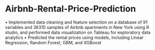 # Airbnb-Rental-Price-Prediction

•	Implemented data cleaning and feature selection on a database of 91 variables and 36310 samples of Airbnb apartments in New York using R studio, and performed data visualization on Tableau for exploratory data analytics
•	Predicted the rental prices using models, including Linear Regression, Random Forest, GBM, and XGBoost
